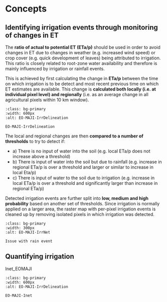 # Concepts

## Identifying irrigation events through monitoring of changes in ET

The **ratio of actual to potential ET (ETa/p)** should be used in order to avoid changes in ET
due to changes in weather (e.g. increased wind speed) or crop cover (e.g. quick development of
leaves) being attributed to irrigation. This ratio is closely related to root-zone water availability and
therefore is mainly influenced by irrigation or rainfall events.

This is achieved by first calculating the change in **ETa/p** between the time on which irrigation is to be detect and most recent previous time on which ET estimates are available. This change is **calculated both locally (i.e. at individual pixel level) and regionally** (i.e. as an average change in all agricultural pixels within 10 km window). 


```{figure} ../img/EO-MAJI-IrrDelineation.png
:class: bg-primary
:width: 600px
:alt: EO-MAJI-IrrDelineation

EO-MAJI-IrrDelineation
```

The local and regional changes are then **compared to a number of thresholds** to try to detect if:
- a) There is no input of water into the soil (e.g. local ETa/p does not increase above a threshold)
- b) There is input of water into the soil but due to rainfall (e.g. increase in regional ETa/p is over a
threshold and larger or similar to increase in local Eta/p)
- c) There is input of water to the soil due to irrigation (e.g. increase in local ETa/p is over a
threshold and significantly larger than increase in regional ETa/p)

Detected irrigation events are further split into **low, medium and high probability** based on another set
of thresholds. Since irrigation is normally applied on a larger area, the raster map with per-pixel
irrigation events is cleaned up by removing isolated pixels in which irrigation was detected.


```{figure} ../img/EO-MAJI-IrrNet.png
:class: bg-primary
:width: 300px
:alt: EO-MAJI-IrrNet

Issue with rain event
```


## Quantifying irrigation

Inet_EOMAJI

```{figure} ../img/Inet_EOMAJI.png
:class: bg-primary
:width: 600px
:alt: EO-MAJI-IrrDelineation

EO-MAJI-Inet
```
